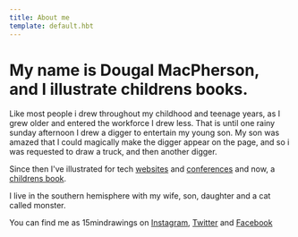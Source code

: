 ```yaml
---
title: About me
template: default.hbt
---
```


# My name is Dougal MacPherson, and I illustrate childrens books.

Like most people i drew throughout my childhood and teenage years, as I grew older and entered the workforce I drew less. That is until one rainy sunday afternoon I drew a digger to entertain my young son.
My son was amazed that I could magically make the digger appear on the page, and so i was requested to draw a truck, and then another digger.

Since then I've illustrated for tech [websites](http://alistapart.com) and [conferences](http://www.rubyconf.org.au/2015) and now, a [childrens book](/books/introducing-teddy). 

I live in the southern hemisphere with my wife, son, daughter and a cat called monster. 

You can find me as 15mindrawings on [Instagram](https://instagram.com/15mindrawings), [Twitter](https://twitter.com/15mindrawings) and [Facebook](https://facebook.com/15mindrawings)

